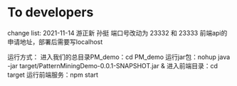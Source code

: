 # To developers

change list:
2021-11-14  游正新 孙挺
端口号改动为 23332 和 23333
前端api的申请地址，部署后需要写localhost

运行方式：
进入我们的总目录PM_demo：cd PM_demo
运行jar包：nohup java -jar target/PatternMiningDemo-0.0.1-SNAPSHOT.jar &
进入前端目录：cd target
运行前端服务：npm start
